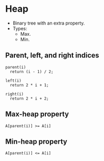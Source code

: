# Heap

* Binary tree with an extra property.
* Types:
  * Max.
  * Min.

## Parent, left, and right indices

```
parent(i)
  return (i - 1) / 2;
```

```
left(i)
  return 2 * i + 1;
```

```
right(i)
  return 2 * i + 2;
```

## Max-heap property

```
A[parent(i)] >= A[i]
```

## Min-heap property

```
A[parent(i)] <= A[i]
```
